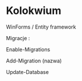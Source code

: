 # Kolokwium
WinForms / Entity framework

Migracje : 

Enable-Migrations

Add-Migration (nazwa)

Update-Database
